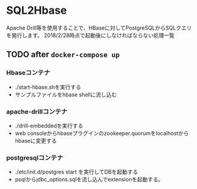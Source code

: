 # SQL2Hbase
Apache Drill等を使用することで、HBaseに対してPostgreSQLからSQLクエリを発行します。
2018/2/28時点で起動後にしなければならない処理一覧

## TODO after `docker-compose up`

### Hbaseコンテナ
* ./start-hbase.shを実行する
* サンプルファイルをhbase shellに流し込む

### apache-drillコンテナ

* ./drill-embeddedを実行する
* web consoleからhbaseプラグインのzookeeper.quorumをlocalhostからhbaseに変更する

### postgresqlコンテナ

* ./etc/init.d/postgres start を実行してDBを起動する
* psqlからjdbc_options.sqlを流し込んでextensionを起動する。　
